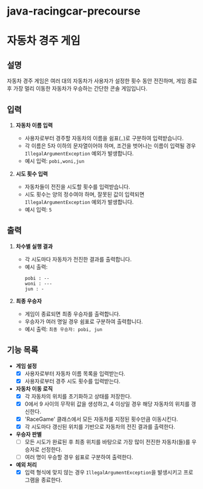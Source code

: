 # java-racingcar-precourse

# 자동차 경주 게임

## 설명
자동차 경주 게임은 여러 대의 자동차가 사용자가 설정한 횟수 동안 전진하며, 게임 종료 후 가장 멀리 이동한 자동차가 우승하는 간단한 콘솔 게임입니다.


## 입력
1. **자동차 이름 입력**
    - 사용자로부터 경주할 자동차의 이름을 쉼표(`,`)로 구분하여 입력받습니다.
    - 각 이름은 5자 이하의 문자열이어야 하며, 조건을 벗어나는 이름이 입력될 경우 `IllegalArgumentException` 예외가 발생합니다.
    - 예시 입력: `pobi,woni,jun`

2. **시도 횟수 입력**
    - 자동차들이 전진을 시도할 횟수를 입력받습니다.
    - 시도 횟수는 양의 정수여야 하며, 잘못된 값이 입력되면 `IllegalArgumentException` 예외가 발생합니다.
    - 예시 입력: `5`


## 출력
1. **차수별 실행 결과**
    - 각 시도마다 자동차가 전진한 결과를 출력합니다.
    - 예시 출력:
      ```
      pobi : --
      woni : ---
      jun : -
      ```

2. **최종 우승자**
    - 게임이 종료되면 최종 우승자를 출력합니다.
    - 우승자가 여러 명일 경우 쉼표로 구분하여 출력합니다.
    - 예시 출력: `최종 우승자: pobi, jun`


## 기능 목록
- **게임 설정**
    - [x] 사용자로부터 자동차 이름 목록을 입력받는다.
    - [x] 사용자로부터 경주 시도 횟수를 입력받는다.

- **자동차 이동 로직**
    - [x] 각 자동차의 위치를 초기화하고 상태를 저장한다.
    - [x] 0에서 9 사이의 무작위 값을 생성하고, 4 이상일 경우 해당 자동차의 위치를 갱신한다.
    - [x] 'RaceGame' 클래스에서 모든 자동차를 지정된 횟수만큼 이동시킨다.
    - [x] 각 시도마다 갱신된 위치를 기반으로 자동차의 전진 결과를 출력한다.

- **우승자 판별**
    - [ ] 모든 시도가 완료된 후 최종 위치를 바탕으로 가장 많이 전진한 자동차(들)를 우승자로 선정한다.
    - [ ] 여러 명이 우승할 경우 쉼표로 구분하여 출력한다.

- **예외 처리**
    - [x] 입력 형식에 맞지 않는 경우 `IllegalArgumentException`을 발생시키고 프로그램을 종료한다.
